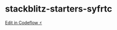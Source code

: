 # stackblitz-starters-syfrtc

[Edit in Codeflow ⚡️](https://stackblitz.com/~/github.com/Abel-Girma-WebIt/stackblitz-starters-syfrtc)